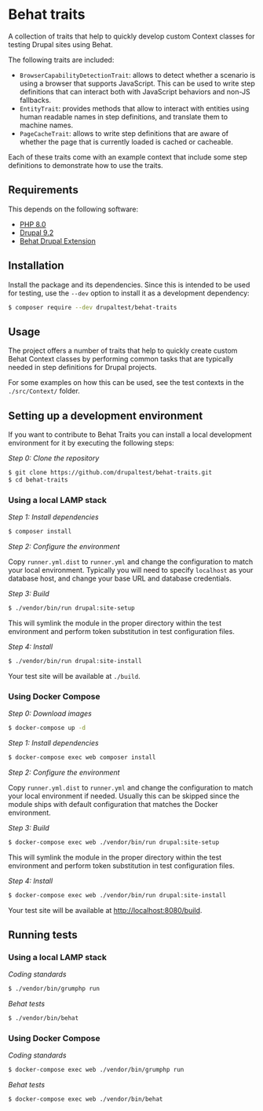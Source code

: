 # Behat traits

A collection of traits that help to quickly develop custom Context classes for
testing Drupal sites using Behat.

The following traits are included:

* `BrowserCapabilityDetectionTrait`: allows to detect whether a scenario is
  using a browser that supports JavaScript. This can be used to write step
  definitions that can interact both with JavaScript behaviors and non-JS
  fallbacks.
* `EntityTrait`: provides methods that allow to interact with entities using
  human readable names in step definitions, and translate them to machine names.
* `PageCacheTrait`: allows to write step definitions that are aware of whether
  the page that is currently loaded is cached or cacheable.

Each of these traits come with an example context that include some step
definitions to demonstrate how to use the traits.

## Requirements

This depends on the following software:

* [PHP 8.0](http://php.net/)
* [Drupal 9.2](https://www.drupal.org/)
* [Behat Drupal Extension](https://github.com/jhedstrom/drupalextension)

## Installation

Install the package and its dependencies. Since this is intended to be used for
testing, use the `--dev` option to install it as a development dependency:

```bash
$ composer require --dev drupaltest/behat-traits
```

## Usage

The project offers a number of traits that help to quickly create custom Behat
Context classes by performing common tasks that are typically needed in step
definitions for Drupal projects.

For some examples on how this can be used, see the test contexts in the
`./src/Context/` folder.

## Setting up a development environment

If you want to contribute to Behat Traits you can install a local development
environment for it by executing the following steps:

*Step 0: Clone the repository*

```bash
$ git clone https://github.com/drupaltest/behat-traits.git
$ cd behat-traits
```

### Using a local LAMP stack

*Step 1: Install dependencies*

```bash
$ composer install
```

*Step 2: Configure the environment*

Copy `runner.yml.dist` to `runner.yml` and change the configuration to match
your local environment. Typically you will need to specify `localhost` as your
database host, and change your base URL and database credentials.

*Step 3: Build*

```bash
$ ./vendor/bin/run drupal:site-setup
```

This will symlink the module in the proper directory within the test environment
and perform token substitution in test configuration files.

*Step 4: Install*

```bash
$ ./vendor/bin/run drupal:site-install
```

Your test site will be available at `./build`.

### Using Docker Compose

*Step 0: Download images*

```bash
$ docker-compose up -d
```

*Step 1: Install dependencies*

```bash
$ docker-compose exec web composer install
```

*Step 2: Configure the environment*

Copy `runner.yml.dist` to `runner.yml` and change the configuration to match
your local environment if needed. Usually this can be skipped since the module
ships with default configuration that matches the Docker environment.

*Step 3: Build*

```bash
$ docker-compose exec web ./vendor/bin/run drupal:site-setup
```

This will symlink the module in the proper directory within the test environment
and perform token substitution in test configuration files.

*Step 4: Install*

```bash
$ docker-compose exec web ./vendor/bin/run drupal:site-install
```

Your test site will be available at [http://localhost:8080/build](http://localhost:8080/build).

## Running tests

### Using a local LAMP stack

*Coding standards*

```bash
$ ./vendor/bin/grumphp run
```

*Behat tests*

```bash
$ ./vendor/bin/behat
```

### Using Docker Compose

*Coding standards*

```bash
$ docker-compose exec web ./vendor/bin/grumphp run
```

*Behat tests*

```bash
$ docker-compose exec web ./vendor/bin/behat
```
